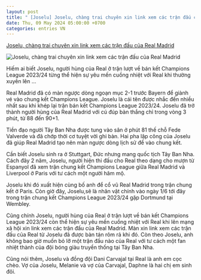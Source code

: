 ```yaml
---
layout: post
title: " [Joselu] Joselu, chàng trai chuyên xin link xem các trận đấu của Real Madrid"
date: Thu, 09 May 2024 05:00:00 +0700
categories: entries VN
---
```

[Joselu, chàng trai chuyên xin link xem các trận đấu của Real Madrid](https://bongdaplus.vn/champions-league-cup-c1/joselu-chang-trai-chuyen-xin-link-xem-cac-tran-dau-cua-real-madrid-4300342405.html)

![Joselu, chàng trai chuyên xin link xem các trận đấu của Real Madrid](https://cdn.bongdaplus.vn/Assets/Media/2024/05/09/98/anh-xin-link-1.jpg)

Hiếm ai biết Joselu, người hùng của Real ở trận lượt về bán kết Champions League 2023/24 từng thể hiện sự yêu mến cuồng nhiệt với Real khi thường xuyên lên ...

Real Madrid đã có màn ngược dòng ngoạn mục 2-1 trước Bayern để giành vé vào chung kết Champions League. Joselu là cái tên được nhắc đến nhiều nhất sau khi khép lại trận bán kết Champions League 2023/24. Joselu đã trở thành người hùng của Real Madrid với cú đúp bàn thắng chỉ trong vòng 3 phút, từ 88 đến 90+1.

Tiền đạo người Tây Ban Nha được tung vào sân ở phút 81 thế chỗ Fede Valverde và đã chớp thời cơ tuyệt vời ghi bàn. Hai pha lập công của Joselu đã giúp Real Madrid tạo nên màn ngược dòng lịch sử để vào chung kết.

Cần biết Joselu sinh ra ở Stuttgart, Đức nhưng mang quốc tịch Tây Ban Nha. Cách đây 2 năm, Joselu, người hiện thi đấu cho Real theo dạng cho mượn từ Espanyol đã xem trận chung kết Champions League giữa Real Madrid và Liverpool ở Paris với tư cách một người hâm mộ.

Joselu khi đó xuất hiện cùng bố anh để cổ vũ Real Madrid trong trận chung kết ở Paris. Còn giờ đây, Joselu,sẽ là nhân vật chính vào ngày 1/6 tới đây trong trận chung kết Champions League 2023/24 gặp Dortmund tại Wembley.

Cũng chính Joselu, người hùng của Real ở trận lượt về bán kết Champions League 2023/24 còn thể hiện sự yêu mến cuồng nhiệt với Real khi lên mạng xã hội xin link xem các trận đấu của Real Madrid. Màn xin link xem các trận đấu của Real từ Joselu đã được bàn tán rôm rả khi đó. Còn theo Joselu, anh không bao giờ muốn bỏ lỡ một trận đấu nào của Real với tư cách một fan nhiệt thành của đội bóng giàu truyền thống tại Tây Ban Nha.

Cũng nói thêm, Joselu và đồng đội Dani Carvajal tại Real là anh em cọc chèo. Vợ của Joselu, Melanie và vợ của Carvajal, Daphne là hai chị em sinh đôi.


